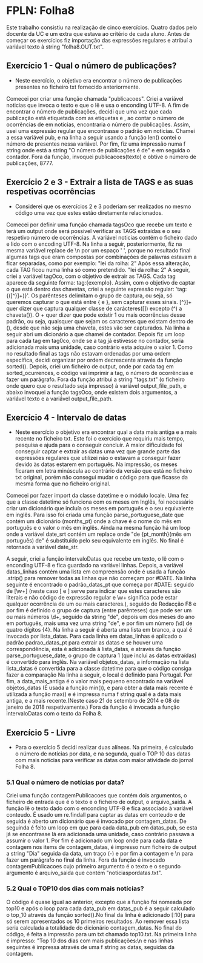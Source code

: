 # FPLN: Folha8

Este trabalho consistiu na realização de cinco exercícios. Quatro dados pelo docente da UC e um  extra que estava ao critério de cada aluno.
Antes de começar os exercícios fiz importação das expressões regulares e atribuí a variável texto à string "folha8.OUT.txt". 

## Exercício 1 - Qual o número de publicações?

- Neste exercício, o objetivo era encontrar o número de publicações presentes no ficheiro txt fornecido anteriormente.

Comecei por criar uma função chamada "publicacoes".
Criei a variável noticias que invoca o texto e que o lê e usa o enconding UTF-8. 
A fim de encontrar o número de publicações, decidi que uma vez que cada publicação está etiquetada com as etiquetas <pub> e </pub>, ao contar o número de ocorrências de <pub> em noticias, encontraria o número de publicações.
Assim, usei uma expressão regular que encontrasse o padrão <pub> em noticias. Chamei a essa variável pub, e na linha a seguir usando a função len() contei o número de <pub> presentes nessa variável.
Por fim, fiz uma impressão numa f string onde está a string "O número de publicações é de" e em seguida o contador. 
Fora da função, invoquei publicacoes(texto) e obtive o número de publicações, 8777. 

## Exercício 2 e 3 - Extrair a lista de TAGS e as suas respetivas ocorrências

- Considerei que os exercícios 2 e 3 poderiam ser realizados no mesmo código uma vez que estes estão diretamente relacionados. 

Comecei por definir uma função chamada tagsOco que recebe um texto e terá um output onde será possível verificar as TAGS extraídas e o seu respetivo número de ocorrências.
A variável noticias contém o ficheiro dado e lido com o encoding UTF-8. Na linha a seguir, posteriormente, fiz na mesma variável replace de \n por um espaço ' ', porque no resultado final algumas tags que eram compostas por combinações de palavras estavam a ficar separadas, como por exemplo:
"lei da
rolha: 2"
Após essa alteração, cada TAG ficou numa linha só como pretendido.
"lei  da rolha: 2"
A seguir, criei a variável tagOco, com o objetivo de extrair as TAGS. Cada tag aparece da seguinte forma: tag:{exemplo}. Assim, com o objetivo de captar o que está dentro das chavetas, criei a seguinte expressão regular: 'tag:{([^}]+)}'. Os parênteses delimitam o grupo de captura, ou seja, só queremos capturar o que está entre { e }, sem capturar esses sinais. [^}]+ quer dizer que captura qualquer classe de carácteres([]) excepto (^) a chaveta(}). O + quer dizer que pode existir 1 ou mais ocorrências desse padrão, ou seja, quaisquer que sejam os caracteres que existam dentro de (), desde que não seja uma chaveta, estes vão ser capturados.
Na linha a seguir abri um dicionário a que chamei de contador. 
Depois fiz um loop para cada tag em tag0co, onde se a tag já estivesse no contador, seria adicionada mais uma unidade, caso contrário esta adquire o valor 1.
Como no resultado final as tags não estavam ordenadas por uma ordem específica, decidi organizar por ordem decrescente através da função sorted().
Depois, criei um ficheiro de output, onde por cada tag em sorted_ocurrences, o código vai imprimir a tag, o número de ocorrências e fazer um parágrafo.
Fora da função atribui a string "tags.txt" (o ficheiro onde quero que o resultado seja impresso) à variável output_file_path, e abaixo invoquei a função tagsOco, onde existem dois argumentos, a variável texto e a variável output_file_path.

## Exercício 4 - Intervalo de datas

- Neste exercício o objetivo era encontrar qual a data mais antiga e a mais recente no ficheiro txt. Este foi o exercício que requiriu mais tempo, pesquisa e ajuda para o conseguir concluir. A maior dificuldade foi conseguir captar e extrair as datas uma vez que grande parte das expressões regulares que utilizei não o estavam a conseguir fazer devido às datas estarem em português. Na impressão, os meses ficaram em letra minúscula ao contrário da versão que está no ficheiro txt original, porém não consegui mudar o código para que ficasse da mesma forma que no ficheiro original.

Comecei por fazer import da classe datetime e o módulo locale.
Uma fez que a classe datetime só funciona com os meses em Inglês, foi necessário criar um dicionário que incluía os meses em português e o seu equivalente em inglês. Para isso foi criada uma função parse_portuguese_date que contém um dicionário (months_pt) onde a chave é o nome do mês em português e o valor o mês em inglês. 
Ainda na mesma função há um loop onde a variável date_srt contém um replace onde "de {pt_month}(mês em português) de" é substituído pelo seu equivalente em inglês. No final é retornada a variável date_str.

A seguir, criei a função intervaloDatas que recebe um texto, o lê com o enconding UTF-8 e fica guardado na variável linhas.
Depois, a variável datas_linhas contém uma lista em compreensão onde é usada a função .strip() para remover todas as linhas que não começam por #DATE. 
Na linha seguinte é encontrado o padrão_datas_pt que começa por #DATE: seguido de  \[\w+\] (neste caso \[ e \] serve para indicar que estes caracteres são literais e não código de expressão regular e \w+ significa pode estar qualquer ocorrência de um ou mais caracteres.), seguido de Redacção F8 e por fim é definido o grupo de captura (entre parênteses) que pode ser um ou mais números \d+, seguido da string "de", depois um dos meses do ano em português, mais uma vez uma string "de", e por fim um número (\d) de quatro dígitos {4}. 
Na linha a seguir é aberta uma lista em branco, a qual é invocada por lista_datas.
Para cada linha em datas_linhas é aplicado o padrão padrao_datas_pt para extrair as datas e se houver uma correspondência, esta é adicionada à lista_datas, e através da função parse_portuguese_date, o grupo de captura 1 (que inclui as datas extraídas) é convertido para inglês. 
Na variável objetos_datas, a informação na lista lista_datas é convertida para a classe datetime para que o código consiga fazer a comparação
Na linha a seguir, o local é definido para Portugal.
Por fim, a data_mais_antiga é o valor mais pequeno encontrado na variável objetos_datas (É usada a função min()), e para obter a data mais recente é utilizada a função max() e é impressa numa f string qual é a data mais antiga, e a mais recente.(Neste caso 21 de setembro de 2014 e 08 de janeiro de 2018 respetivamente.)
Fora da função é invocada a função intervaloDatas com o texto da Folha 8.

## Exercício 5 - Livre

- Para o exercício 5 decidi realizar duas alíneas. Na primeira, é calculado o número de notícias por data, e na segunda, qual o TOP 10 das datas com mais notícias para verificar as datas com maior atividade do jornal Folha 8.

### 5.1 Qual o número de notícias por data?

Criei uma função contagemPublicacoes que contém dois argumentos, o ficheiro de entrada que é o texto e o ficheiro de output, o arquivo_saida.
A função lê o texto dado com o enconding UTF-8 e fica associado à variável conteudo.
É usado um re.findall para captar as datas em conteudo e de seguida é aberto um dicionário que é invocado por contagem_datas.
De seguinda é feito um loop em que para cada data_pub em datas_pub, se esta já se encontrasse lá era adicionada uma unidade, caso contrário passava a assumir o valor 1. 
Por fim é adicionado um loop onde para cada data e contagem nos items de contagem_datas, é impresso num ficheiro de output a string "Dia" seguida da data, um traço (-) e por fim a contagem e \n para fazer um parágrafo no final da linha.
Fora da função é invocado contagemPublicacoes cujo primeiro argumento é o texto e o segundo argumento é arquivo_saida que contém "noticiaspordatas.txt".

### 5.2 Qual o TOP10 dos dias com mais notícias?

O código é quase igual ao anterior, excepto que a função foi nomeada por top10 e após o loop para cada data_pub em datas_pub é a seguir calculado o top_10 através da função sorted().No final da linha é adicionado [:10] para só serem apresentados os 10 primeiros resultados. Ao remover essa lista seria calculada a totalidade do dicionário contagem_datas.
No final do código, é feita a impressão para um txt chamado top10.txt. Na primeira linha é impresso: "Top 10 dos dias com mais publicações:\n e nas linhas seguintes é impressa através de uma f string as datas, seguidas da contagem.
